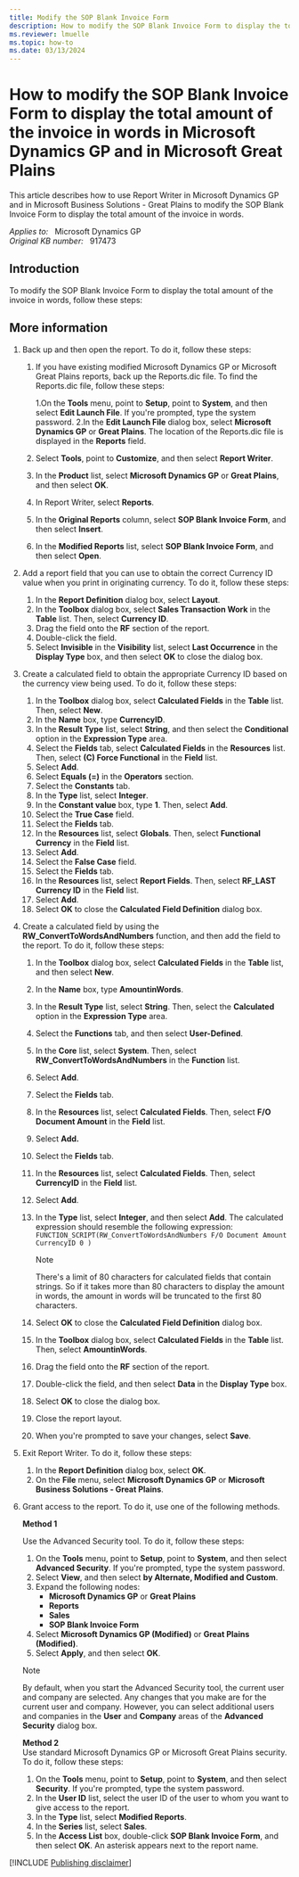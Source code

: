 ```yaml
---
title: Modify the SOP Blank Invoice Form
description: How to modify the SOP Blank Invoice Form to display the total amount of the invoice in words in Microsoft Dynamics GP and in Microsoft Great Plains.
ms.reviewer: lmuelle
ms.topic: how-to
ms.date: 03/13/2024
---
```

# How to modify the SOP Blank Invoice Form to display the total amount of the invoice in words in Microsoft Dynamics GP and in Microsoft Great Plains

This article describes how to use Report Writer in Microsoft Dynamics GP and in Microsoft Business Solutions - Great Plains to modify the SOP Blank Invoice Form to display the total amount of the invoice in words.

_Applies to:_ &nbsp; Microsoft Dynamics GP  
_Original KB number:_ &nbsp; 917473

## Introduction

To modify the SOP Blank Invoice Form to display the total amount of the invoice in words, follow these steps:

## More information

1. Back up and then open the report. To do it, follow these steps:

    1. If you have existing modified Microsoft Dynamics GP or Microsoft Great Plains reports, back up the Reports.dic file. To find the Reports.dic file, follow these steps:

        1.On the **Tools** menu, point to **Setup**, point to **System**, and then select **Edit Launch File**. If you're prompted, type the system password.
        2.In the **Edit Launch File** dialog box, select **Microsoft Dynamics GP** or **Great Plains**. The location of the Reports.dic file is displayed in the **Reports** field.

    1. Select **Tools**, point to **Customize**, and then select **Report Writer**.
    1. In the **Product** list, select **Microsoft Dynamics GP** or **Great Plains**, and then select **OK**.
    1. In Report Writer, select **Reports**.
    1. In the **Original Reports** column, select **SOP Blank Invoice Form**, and then select **Insert**.
    1. In the **Modified Reports** list, select **SOP Blank Invoice Form**, and then select **Open**.

2. Add a report field that you can use to obtain the correct Currency ID value when you print in originating currency. To do it, follow these steps:

    1. In the **Report Definition** dialog box, select **Layout**.
    1. In the **Toolbox** dialog box, select **Sales Transaction Work** in the **Table** list. Then, select **Currency ID**.
    1. Drag the field onto the **RF** section of the report.
    1. Double-click the field.
    1. Select **Invisible** in the **Visibility** list, select **Last Occurrence** in the **Display Type** box, and then select **OK** to close the dialog box.

3. Create a calculated field to obtain the appropriate Currency ID based on the currency view being used. To do it, follow these steps:

    1. In the **Toolbox** dialog box, select **Calculated Fields** in the **Table** list. Then, select **New**.
    1. In the **Name** box, type **CurrencyID**.
    1. In the **Result Type** list, select **String**, and then select the **Conditional** option in the **Expression Type** area.
    1. Select the **Fields** tab, select **Calculated Fields** in the **Resources** list. Then, select **(C) Force Functional** in the **Field** list.
    1. Select **Add**.
    1. Select **Equals (=)** in the **Operators** section.
    1. Select the **Constants** tab.
    1. In the **Type** list, select **Integer**.
    1. In the **Constant value** box, type **1**. Then, select **Add**.
    1. Select the **True Case** field.
    1. Select the **Fields** tab.
    1. In the **Resources** list, select **Globals**. Then, select **Functional Currency** in the **Field** list.
    1. Select **Add**.
    1. Select the **False Case** field.
    1. Select the **Fields** tab.
    1. In the **Resources** list, select **Report Fields**. Then, select **RF_LAST Currency ID** in the **Field** list.
    1. Select **Add**.
    1. Select **OK** to close the **Calculated Field Definition** dialog box.

4. Create a calculated field by using the **RW_ConvertToWordsAndNumbers** function, and then add the field to the report. To do it, follow these steps:

    1. In the **Toolbox** dialog box, select **Calculated Fields** in the **Table** list, and then select **New**.
    1. In the **Name** box, type **AmountinWords**.
    1. In the **Result Type** list, select **String**. Then, select the **Calculated** option in the **Expression Type** area.
    1. Select the **Functions** tab, and then select **User-Defined**.
    1. In the **Core** list, select **System**. Then, select **RW_ConvertToWordsAndNumbers** in the **Function** list.
    1. Select **Add**.
    1. Select the **Fields** tab.
    1. In the **Resources** list, select **Calculated Fields**. Then, select **F/O Document Amount** in the **Field** list.
    1. Select **Add.**
    1. Select the **Fields** tab.
    1. In the **Resources** list, select **Calculated Fields**. Then, select **CurrencyID** in the **Field** list.
    1. Select **Add**.
    1. In the **Type** list, select **Integer**, and then select **Add**. The calculated expression should resemble the following expression:  
        `FUNCTION_SCRIPT(RW_ConvertToWordsAndNumbers F/O Document Amount CurrencyID 0 )`

        > [!NOTE]
        > There's a limit of 80 characters for calculated fields that contain strings. So if it takes more than 80 characters to display the amount in words, the amount in words will be truncated to the first 80 characters.
    1. Select **OK** to close the **Calculated Field Definition** dialog box.
    1. In the **Toolbox** dialog box, select **Calculated Fields** in the **Table** list. Then, select **AmountinWords**.
    1. Drag the field onto the **RF** section of the report.
    1. Double-click the field, and then select **Data** in the **Display Type** box.
    1. Select **OK** to close the dialog box.
    1. Close the report layout.
    1. When you're prompted to save your changes, select **Save**.

5. Exit Report Writer. To do it, follow these steps:

    1. In the **Report Definition** dialog box, select **OK**.
    1. On the **File** menu, select **Microsoft Dynamics GP** or **Microsoft Business Solutions - Great Plains**.

6. Grant access to the report. To do it, use one of the following methods.

    **Method 1**

    Use the Advanced Security tool. To do it, follow these steps:

    1. On the **Tools** menu, point to **Setup**, point to **System**, and then select **Advanced Security**. If you're prompted, type the system password.
    1. Select **View**, and then select **by Alternate, Modified and Custom**.
    1. Expand the following nodes:
        - **Microsoft Dynamics GP** or **Great Plains**
        - **Reports**
        - **Sales**
        - **SOP Blank Invoice Form**
    1. Select **Microsoft Dynamics GP (Modified)** or **Great Plains (Modified)**.
    1. Select **Apply**, and then select **OK**.

    > [!NOTE]
    > By default, when you start the Advanced Security tool, the current user and company are selected. Any changes that you make are for the current user and company. However, you can select additional users and companies in the **User** and **Company** areas of the **Advanced Security** dialog box.

    **Method 2**  
    Use standard Microsoft Dynamics GP or Microsoft Great Plains security. To do it, follow these steps:

    1. On the **Tools** menu, point to **Setup**, point to **System**, and then select **Security**. If you're prompted, type the system password.
    1. In the **User ID** list, select the user ID of the user to whom you want to give access to the report.
    1. In the **Type** list, select **Modified Reports**.
    1. In the **Series** list, select **Sales**.
    1. In the **Access List** box, double-click **SOP Blank Invoice Form**, and then select **OK**. An asterisk appears next to the report name.

[!INCLUDE [Publishing disclaimer](../../includes/publishing-disclaimer.md)]
